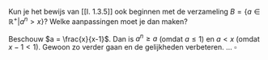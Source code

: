 Kun je het bewijs van [[I. 1.3.5]] ook beginnen met de verzameling $B = \{a \in \mathbb{R}^{+}|a^{n}>x\}$? Welke aanpassingen moet je dan maken?

Beschouw $a = \frac{x}{x-1}$. Dan is $a^{n}\geq a$ (omdat $a\leq 1$) en $a<x$ (omdat $x-1<1$). Gewoon zo verder gaan en de gelijkheden verbeteren.
$\dots$
$\square$
